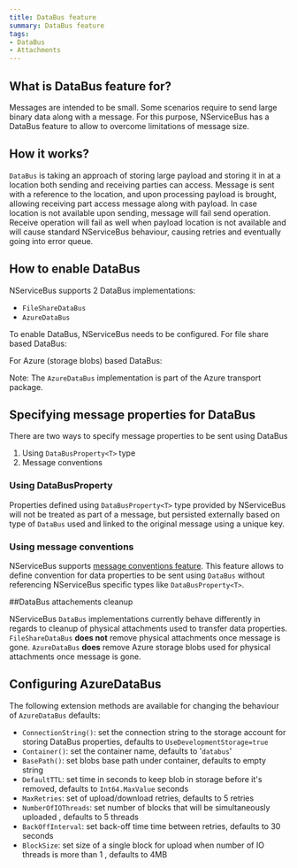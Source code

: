 ```yaml
---
title: DataBus feature
summary: DataBus feature
tags:
- DataBus
- Attachments
---
```


## What is DataBus feature for?

Messages are intended to be small. Some scenarios require to send large binary data along with a message. For this purpose, NServiceBus has a DataBus feature to allow to overcome limitations of message size.

## How it works?

`DataBus` is taking an approach of storing large payload and storing it in at a location both sending and receiving parties can access. Message is sent with a reference to the location, and upon processing payload is brought, allowing receiving part access message along with payload. In case location is not available upon sending, message will fail send operation. Receive operation will fail as well when payload location is not available and will cause standard NServiceBus behaviour, causing retries and eventually going into error queue.

## How to enable DataBus

NServiceBus supports 2 DataBus implementations:

* `FileShareDataBus`
* `AzureDataBus`

To enable DataBus, NServiceBus needs to be configured. For file share based DataBus:
<!-- import FileShareDataBus -->

For Azure (storage blobs) based DataBus:
<!-- import AzureDataBus -->

Note: The `AzureDataBus` implementation is part of the Azure transport package.

## Specifying message properties for DataBus

There are two ways to specify message properties to be sent using DataBus
1. Using `DataBusProperty<T>` type
2. Message conventions

### Using DataBusProperty<T>

Properties defined using `DataBusProperty<T>` type provided by NServiceBus will not be treated as part of a message, but persisted externally based on type of `DataBus` used and linked to the original message using a unique key. 

<!-- import MessageWithLargePayload -->

### Using message conventions

NServiceBus supports [message conventions feature](/nservicebus/unobtrusive-sample.md). This feature allows to define convention for data properties to be sent using `DataBus` without referencing NServiceBus specific types like `DataBusProperty<T>`.

<!-- import DefineMessageWithLargePayloadUsingConvention -->

<!-- import MessageWithLargePayloadUsingConvention -->

##DataBus attachements cleanup

NServiceBus `DataBus` implementations currently behave differently in regards to cleanup of physical attachments used to transfer data properties. `FileShareDataBus` **does not** remove physical attachments once message is gone. `AzureDataBus` **does** remove Azure storage blobs used for physical attachments once message is gone.

## Configuring AzureDataBus

The following extension methods are available for changing the behaviour of `AzureDataBus` defaults:

<!-- import AzureDataBusConfiguration -->

- `ConnectionString()`: set the connection string to the storage account for storing DataBus properties, defaults to `UseDevelopmentStorage=true`
- `Container()`: set the container name, defaults to '`databus`'
- `BasePath()`: set blobs base path under container, defaults to empty string
- `DefaultTTL`: set time in seconds to keep blob in storage before it's removed, defaults to `Int64.MaxValue` seconds
- `MaxRetries`: set of upload/download retries, defaults to 5 retries
- `NumberOfIOThreads`: set number of blocks that will be simultaneously uploaded , defaults to 5 threads
- `BackOffInterval`:  set back-off time time between retries, defaults to 30 seconds
- `BlockSize`: set size of a single block for upload when number of IO threads is more than 1 , defaults to 4MB
